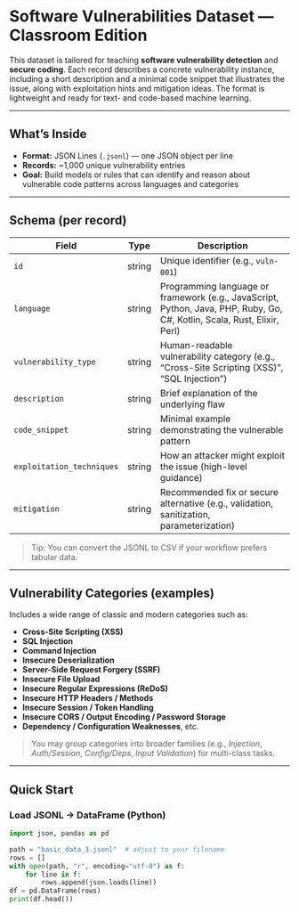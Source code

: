 # Software Vulnerabilities Dataset — Classroom Edition

This dataset is tailored for teaching **software vulnerability detection** and **secure coding**. Each record describes a concrete vulnerability instance, including a short description and a minimal code snippet that illustrates the issue, along with exploitation hints and mitigation ideas. The format is lightweight and ready for text- and code-based machine learning.

---

## What’s Inside

- **Format:** JSON Lines (`.jsonl`) — one JSON object per line  
- **Records:** ~1,000 unique vulnerability entries  
- **Goal:** Build models or rules that can identify and reason about vulnerable code patterns across languages and categories

---

## Schema (per record)

| Field | Type | Description |
|---|---|---|
| `id` | string | Unique identifier (e.g., `vuln-001`) |
| `language` | string | Programming language or framework (e.g., JavaScript, Python, Java, PHP, Ruby, Go, C#, Kotlin, Scala, Rust, Elixir, Perl) |
| `vulnerability_type` | string | Human-readable vulnerability category (e.g., “Cross-Site Scripting (XSS)”, “SQL Injection”) |
| `description` | string | Brief explanation of the underlying flaw |
| `code_snippet` | string | Minimal example demonstrating the vulnerable pattern |
| `exploitation_techniques` | string | How an attacker might exploit the issue (high-level guidance) |
| `mitigation` | string | Recommended fix or secure alternative (e.g., validation, sanitization, parameterization) |

> Tip: You can convert the JSONL to CSV if your workflow prefers tabular data.

---

## Vulnerability Categories (examples)

Includes a wide range of classic and modern categories such as:
- **Cross-Site Scripting (XSS)**
- **SQL Injection**
- **Command Injection**
- **Insecure Deserialization**
- **Server-Side Request Forgery (SSRF)**
- **Insecure File Upload**
- **Insecure Regular Expressions (ReDoS)**
- **Insecure HTTP Headers / Methods**
- **Insecure Session / Token Handling**
- **Insecure CORS / Output Encoding / Password Storage**
- **Dependency / Configuration Weaknesses**, etc.

> You may group categories into broader families (e.g., *Injection*, *Auth/Session*, *Config/Deps*, *Input Validation*) for multi-class tasks.

---

## Quick Start

### Load JSONL → DataFrame (Python)

```python
import json, pandas as pd

path = "basic_data_3.jsonl"  # adjust to your filename
rows = []
with open(path, "r", encoding="utf-8") as f:
    for line in f:
        rows.append(json.loads(line))
df = pd.DataFrame(rows)
print(df.head())
